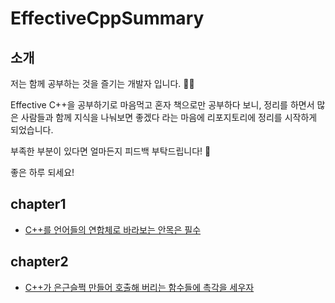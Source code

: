 # EffectiveCppSummary

## 소개  

저는 함께 공부하는 것을 즐기는 개발자 입니다. 👩‍💻

Effective C++을 공부하기로 마음먹고 혼자 책으로만 공부하다 보니, 정리를 하면서 많은 사람들과 함께 지식을 나눠보면 좋겠다 라는 마음에 리포지토리에 정리를 시작하게 되었습니다.    

부족한 부분이 있다면 얼마든지 피드백 부탁드립니다! 👀  

좋은 하루 되세요!  



## chapter1  

- [C++를 언어들의 연합체로 바라보는 안목은 필수](https://github.com/heejjjeong/EffectiveCppSummary/blob/c717ce332d94a137a90581450eccb0b1c4cabc94/chapter1/c%2B%2B%EC%9D%80%20%EC%96%B8%EC%96%B4%EB%93%A4%EC%9D%98%20%EC%97%B0%ED%95%A9%EC%B2%B4.md)

  

## chapter2

- [C++가 은근슬쩍 만들어 호출해 버리는 함수들에 촉각을 세우자](https://github.com/heejjjeong/EffectiveCppSummary/blob/main/chapter2_%EC%83%9D%EC%84%B1%EC%9E%90%2C%EC%86%8C%EB%A9%B8%EC%9E%90%20%EB%B0%8F%20%EB%8C%80%EC%9E%85%20%EC%97%B0%EC%82%B0%EC%9E%90/5_C%2B%2B%EA%B0%80%20%EC%9D%80%EA%B7%BC%EC%8A%AC%EC%A9%8D%20%EB%A7%8C%EB%93%A4%EC%96%B4%20%ED%98%B8%EC%B6%9C%ED%95%B4%20%EB%B2%84%EB%A6%AC%EB%8A%94%20%ED%95%A8%EC%88%98%EB%93%A4%EC%97%90%20%EC%B4%89%EA%B0%81%EC%9D%84%20%EC%84%B8%EC%9A%B0%EC%9E%90.md)
